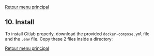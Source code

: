 [Retour menu principal](../README.md)

## 10. Install

To install Gitlab properly, download the provided ```docker-compose.yml``` file and the ```.env``` file. Copy these 2 files inside a directory:




[Retour menu principal](../README.md)
